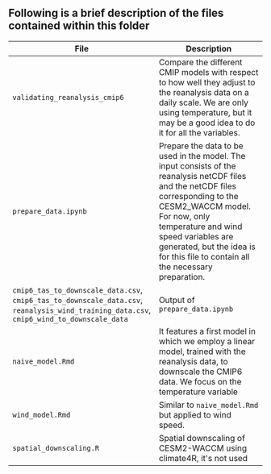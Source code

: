 ## Following is a brief description of the files contained within this folder

|File|Description|
|------|-----------|
|`validating_reanalysis_cmip6`|Compare the different CMIP models with respect to how well they adjust to the reanalysis data on a daily scale. We are only using temperature, but it may be a good idea to do it for all the variables.
|`prepare_data.ipynb`|Prepare the data to be used in the model. The input consists of the reanalysis netCDF files and the netCDF files corresponding to the CESM2_WACCM model. For now, only temperature and wind speed variables are generated, but the idea is for this file to contain all the necessary preparation.|
|`cmip6_tas_to_downscale_data.csv`, <br>`cmip6_tas_to_downscale_data.csv`,<br>`reanalysis_wind_training_data.csv`,<br>`cmip6_wind_to_downscale_data`|Output of `prepare_data.ipynb`|
|`naive_model.Rmd`|It features a first model in which we employ a linear model, trained with the reanalysis data, to downscale the CMIP6 data. We focus on the temperature variable|
|`wind_model.Rmd`|Similar to `naive_model.Rmd` but applied to wind speed.|
|`spatial_downscaling.R`|Spatial downscaling of CESM2-WACCM using climate4R, it's not used|